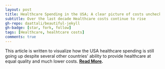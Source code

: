 ```yaml
---
layout: post
title: Healthcare Spending in the USA; A clear picture of costs unchecked
subtitle: Over the last decade Healthcare costs continue to rise
gh-repo: daattali/beautiful-jekyll
gh-badge: [star, fork, follow]
tags: [Healthcare, healhtcare costs]
comments: true
---
```


This article is written to visualize how the USA healthcare spending is still going up despite several other countries' ability to provide healthcare at equal quality and much lower costs. **[Read More](https://medium.com/@michellibelly/healthcare-spending-in-the-usa-a-clear-picture-of-costs-unchecked-bb6fd288eda).**

